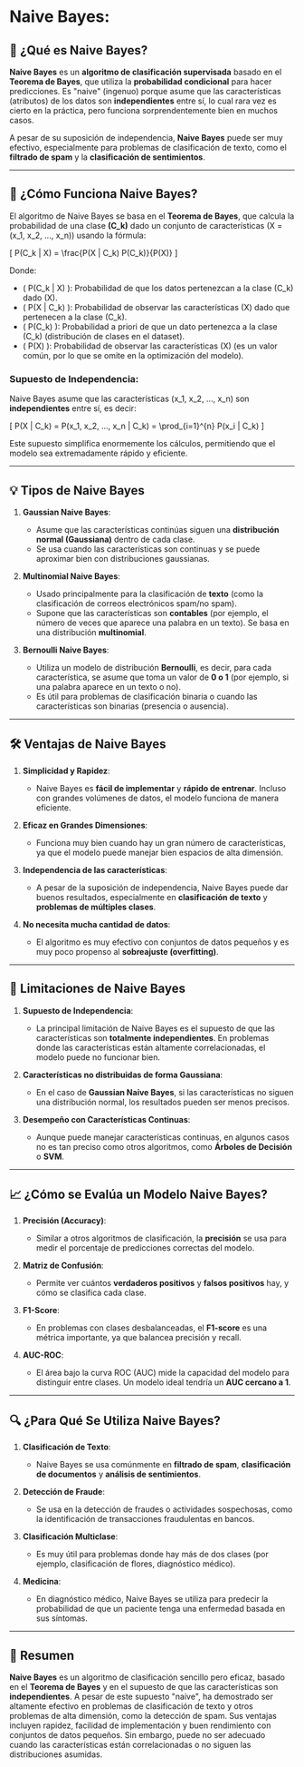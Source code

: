 # **Naive Bayes:**

## 📌 ¿Qué es Naive Bayes?

**Naive Bayes** es un **algoritmo de clasificación supervisada** basado en el **Teorema de Bayes**, que utiliza la **probabilidad condicional** para hacer predicciones. Es "naive" (ingenuo) porque asume que las características (atributos) de los datos son **independientes** entre sí, lo cual rara vez es cierto en la práctica, pero funciona sorprendentemente bien en muchos casos.

A pesar de su suposición de independencia, **Naive Bayes** puede ser muy efectivo, especialmente para problemas de clasificación de texto, como el **filtrado de spam** y la **clasificación de sentimientos**.

---

## 🔢 ¿Cómo Funciona Naive Bayes?

El algoritmo de Naive Bayes se basa en el **Teorema de Bayes**, que calcula la probabilidad de una clase **\(C_k\)** dado un conjunto de características \(X = (x_1, x_2, ..., x_n)\) usando la fórmula:

\[
P(C_k | X) = \frac{P(X | C_k) P(C_k)}{P(X)}
\]

Donde:

- \( P(C_k | X) \): Probabilidad de que los datos pertenezcan a la clase \(C_k\) dado \(X\).
- \( P(X | C_k) \): Probabilidad de observar las características \(X\) dado que pertenecen a la clase \(C_k\).
- \( P(C_k) \): Probabilidad a priori de que un dato pertenezca a la clase \(C_k\) (distribución de clases en el dataset).
- \( P(X) \): Probabilidad de observar las características \(X\) (es un valor común, por lo que se omite en la optimización del modelo).

### Supuesto de Independencia:

Naive Bayes asume que las características \(x_1, x_2, ..., x_n\) son **independientes** entre sí, es decir:

\[
P(X | C_k) = P(x_1, x_2, ..., x_n | C_k) = \prod_{i=1}^{n} P(x_i | C_k)
\]

Este supuesto simplifica enormemente los cálculos, permitiendo que el modelo sea extremadamente rápido y eficiente.

---

## 💡 Tipos de Naive Bayes

1. **Gaussian Naive Bayes**:
   - Asume que las características continúas siguen una **distribución normal (Gaussiana)** dentro de cada clase.
   - Se usa cuando las características son continuas y se puede aproximar bien con distribuciones gaussianas.

2. **Multinomial Naive Bayes**:
   - Usado principalmente para la clasificación de **texto** (como la clasificación de correos electrónicos spam/no spam).
   - Supone que las características son **contables** (por ejemplo, el número de veces que aparece una palabra en un texto). Se basa en una distribución **multinomial**.

3. **Bernoulli Naive Bayes**:
   - Utiliza un modelo de distribución **Bernoulli**, es decir, para cada característica, se asume que toma un valor de **0 o 1** (por ejemplo, si una palabra aparece en un texto o no).
   - Es útil para problemas de clasificación binaria o cuando las características son binarias (presencia o ausencia).

---

## 🛠️ Ventajas de Naive Bayes

1. **Simplicidad y Rapidez**:
   - Naive Bayes es **fácil de implementar** y **rápido de entrenar**. Incluso con grandes volúmenes de datos, el modelo funciona de manera eficiente.

2. **Eficaz en Grandes Dimensiones**:
   - Funciona muy bien cuando hay un gran número de características, ya que el modelo puede manejar bien espacios de alta dimensión.

3. **Independencia de las características**:
   - A pesar de la suposición de independencia, Naive Bayes puede dar buenos resultados, especialmente en **clasificación de texto** y **problemas de múltiples clases**.

4. **No necesita mucha cantidad de datos**:
   - El algoritmo es muy efectivo con conjuntos de datos pequeños y es muy poco propenso al **sobreajuste (overfitting)**.

---

## 🚧 Limitaciones de Naive Bayes

1. **Supuesto de Independencia**:
   - La principal limitación de Naive Bayes es el supuesto de que las características son **totalmente independientes**. En problemas donde las características están altamente correlacionadas, el modelo puede no funcionar bien.

2. **Características no distribuidas de forma Gaussiana**:
   - En el caso de **Gaussian Naive Bayes**, si las características no siguen una distribución normal, los resultados pueden ser menos precisos.

3. **Desempeño con Características Continuas**:
   - Aunque puede manejar características continuas, en algunos casos no es tan preciso como otros algoritmos, como **Árboles de Decisión** o **SVM**.

---

## 📈 ¿Cómo se Evalúa un Modelo Naive Bayes?

1. **Precisión (Accuracy)**:
   - Similar a otros algoritmos de clasificación, la **precisión** se usa para medir el porcentaje de predicciones correctas del modelo.

2. **Matriz de Confusión**:
   - Permite ver cuántos **verdaderos positivos** y **falsos positivos** hay, y cómo se clasifica cada clase.

3. **F1-Score**:
   - En problemas con clases desbalanceadas, el **F1-score** es una métrica importante, ya que balancea precisión y recall.

4. **AUC-ROC**:
   - El área bajo la curva ROC (AUC) mide la capacidad del modelo para distinguir entre clases. Un modelo ideal tendría un **AUC cercano a 1**.

---

## 🔍 ¿Para Qué Se Utiliza Naive Bayes?

1. **Clasificación de Texto**:
   - Naive Bayes se usa comúnmente en **filtrado de spam**, **clasificación de documentos** y **análisis de sentimientos**.

2. **Detección de Fraude**:
   - Se usa en la detección de fraudes o actividades sospechosas, como la identificación de transacciones fraudulentas en bancos.

3. **Clasificación Multiclase**:
   - Es muy útil para problemas donde hay más de dos clases (por ejemplo, clasificación de flores, diagnóstico médico).

4. **Medicina**:
   - En diagnóstico médico, Naive Bayes se utiliza para predecir la probabilidad de que un paciente tenga una enfermedad basada en sus síntomas.

---

## 🔑 Resumen

**Naive Bayes** es un algoritmo de clasificación sencillo pero eficaz, basado en el **Teorema de Bayes** y en el supuesto de que las características son **independientes**. A pesar de este supuesto "naive", ha demostrado ser altamente efectivo en problemas de clasificación de texto y otros problemas de alta dimensión, como la detección de spam. Sus ventajas incluyen rapidez, facilidad de implementación y buen rendimiento con conjuntos de datos pequeños. Sin embargo, puede no ser adecuado cuando las características están correlacionadas o no siguen las distribuciones asumidas.

